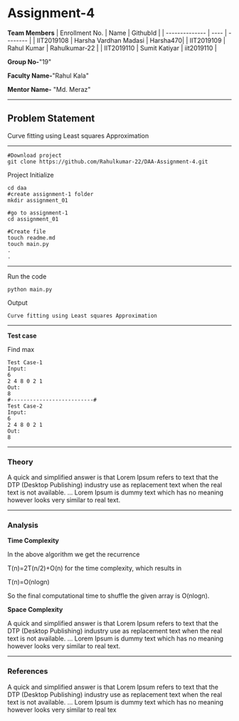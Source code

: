# Assignment-4

**Team Members**
|   Enrollment No.  |   Name   | GithubId |
|   --------------  |   ----   | -------- |
|    IIT2019108  |   Harsha Vardhan Madasi | Harsha470|
|    IIT2019109  |   Rahul Kumar | Rahulkumar-22 | 
|    IIT2019110 |   Sumit Katiyar | iit2019110  |

**Group No-**"19"

**Faculty Name-**"Rahul Kala"

**Mentor Name-** "Md. Meraz"

---
## Problem Statement
Curve fitting using Least squares Approximation

---


```
#Download project
git clone https://github.com/Rahulkumar-22/DAA-Assignment-4.git 
```
Project Initialize 
```
cd daa
#create assignment-1 folder
mkdir assignment_01

#go to assignment-1
cd assignment_01

#Create file
touch readme.md
touch main.py
.
.
```
---

Run the code
```
python main.py
```
Output
```
Curve fitting using Least squares Approximation
```
---

**Test case**

Find max
```
Test Case-1
Input:
6
2 4 8 0 2 1
Out:
8
#--------------------------#
Test Case-2
Input:
6
2 4 8 0 2 1
Out:
8
```

---

### Theory
A quick and simplified answer is that Lorem Ipsum refers to text that the DTP (Desktop Publishing) industry use as replacement text when the real text is not available. ... Lorem Ipsum is dummy text which has no meaning however looks very similar to real text.

---

### Analysis

**Time Complexity**

In the above algorithm we get the recurrence 

T(n)=2T(n/2)+O(n)
for the time complexity, which results in 

T(n)=O(nlogn)

So the final computational time to shuffle the given array is O(nlog⁡n).


**Space Complexity**

A quick and simplified answer is that Lorem Ipsum refers to text that the DTP (Desktop Publishing) industry use as replacement text when the real text is not available. ... Lorem Ipsum is dummy text which has no meaning however looks very similar to real text.

---

### References

A quick and simplified answer is that Lorem Ipsum refers to text that the DTP (Desktop Publishing) industry use as replacement text when the real text is not available. ... Lorem Ipsum is dummy text which has no meaning however looks very similar to real tex
